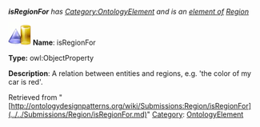 ___isRegionFor__ has [Category:OntologyElement](../../Category/OntologyElement.md "Category:OntologyElement") and is an [element of](../../Property/ElementOf.md "Property:ElementOf") [Region](../../Submissions/Region.md "Submissions:Region")_


  




[![ObjectProperty](../../images/thumb/c/c3/ObjectProperty.gif/45px-ObjectProperty.gif)](../../Image/ObjectProperty.gif.md "ObjectProperty")
__Name__: isRegionFor 


__Type:__ owl:ObjectProperty 


__Description__: A relation between entities and regions, e.g. 'the color of my car is red'. 





Retrieved from "[http://ontologydesignpatterns.org/wiki/Submissions:Region/isRegionFor](../../Submissions/Region/isRegionFor.md)"
 [Category](http://ontologydesignpatterns.org/wiki/Special:Categories "Special:Categories"): [OntologyElement](../../Category/OntologyElement.md "Category:OntologyElement")